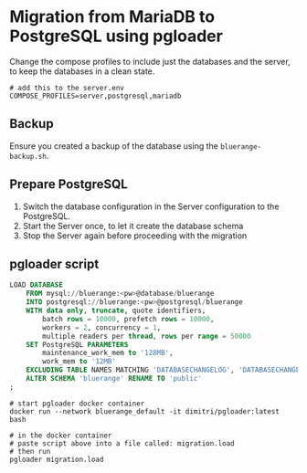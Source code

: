 # Migration from MariaDB to PostgreSQL using pgloader

Change the compose profiles to include just the databases and the server, to keep the databases in a clean state.

```shell
# add this to the server.env
COMPOSE_PROFILES=server,postgresql,mariadb
```

## Backup

Ensure you created a backup of the database using the `bluerange-backup.sh`.

## Prepare PostgreSQL

1. Switch the database configuration in the Server configuration to the PostgreSQL.
1. Start the Server once, to let it create the database schema
1. Stop the Server again before proceeding with the migration

## pgloader script

```sql
LOAD DATABASE
    FROM mysql://bluerange:<pw>@database/bluerange
    INTO postgresql://bluerange:<pw>@postgresql/bluerange
    WITH data only, truncate, quote identifiers, 
        batch rows = 10000, prefetch rows = 10000,
        workers = 2, concurrency = 1,
        multiple readers per thread, rows per range = 50000
    SET PostgreSQL PARAMETERS
        maintenance_work_mem to '128MB',
        work_mem to '12MB'
    EXCLUDING TABLE NAMES MATCHING 'DATABASECHANGELOG', 'DATABASECHANGELOGLOCK', 'SCHEDULER_LOCK', 'JGROUPSPING'
    ALTER SCHEMA 'bluerange' RENAME TO 'public'
;
```

```shell
# start pgloader docker container
docker run --network bluerange_default -it dimitri/pgloader:latest bash

# in the docker container
# paste script above into a file called: migration.load
# then run
pgloader migration.load
```

